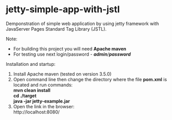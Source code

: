 # jetty-simple-app-with-jstl
Demponstration of simple web application by using jetty framework with 
JavaServer Pages Standard Tag Library (JSTL).

Note: 
  - For building this project you will need <b>Apache maven</b>
  - For testing use next login/password - <i><b>admin</b>/<b>password</b></i> 

Installation and startup:
1. Install Apache maven (tested on version 3.5.0)
2. Open command line then change the directory where the file <b>pom.xml</b> is located and run commands:<br/><b>mvn clean install</b><br/><b>cd ./target</b><br/><b>java -jar jetty-example.jar</b>
3. Open the link in the browser:<br/>http://localhost:8080/
